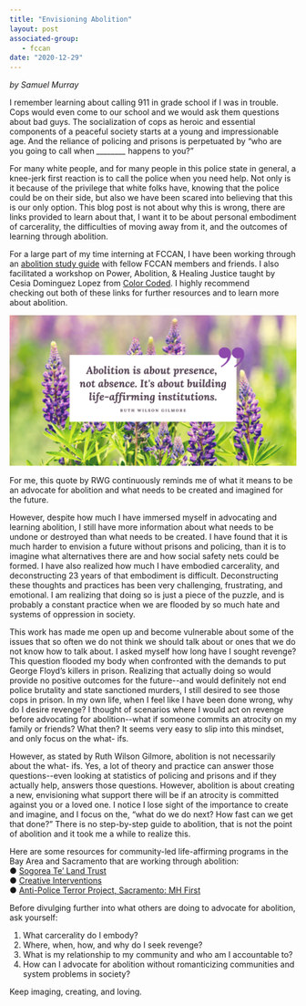 ```yaml
---
title: "Envisioning Abolition"
layout: post
associated-group:
   - fccan
date: "2020-12-29"
---
```


_by Samuel Murray_

I remember learning about calling 911 in grade school if I was in trouble. Cops would even come to our school and we would ask them questions about bad guys. The socialization of cops as heroic and essential components of a peaceful society starts at a young and impressionable age. And the reliance of policing and prisons is perpetuated by “who are you going to call when _\_\_\_\_\_\_\_\__ happens to you?”

For many white people, and for many people in this police state in general, a knee-jerk first reaction is to call the police when you need help. Not only is it because of the privilege that white folks have, knowing that the police could be on their side, but also we have been scared into believing that this is our only option. This blog post is not about why this is wrong, there are links provided to learn about that, I want it to be about personal embodiment of carcerality, the difficulties of moving away from it, and the outcomes of learning through abolition.

  
For a large part of my time interning at FCCAN, I have been working through an [abolition study guide](https://abolitionjournal.org/studyguide/) with fellow FCCAN members and friends. I also facilitated a workshop on Power, Abolition, & Healing Justice taught by Cesia Dominguez Lopez from [Color Coded](https://colorcoded.la/). I highly recommend  
checking out both of these links for further resources and to learn more about abolition.

![](media/Copy-of-quotes-1024x536.png)

For me, this quote by RWG continuously reminds me of what it means to be an advocate for abolition and what needs to be created and imagined for the future.

However, despite how much I have immersed myself in advocating and learning abolition, I still have more information about what needs to be undone or destroyed than what needs to be created. I have found that it is much harder to envision a future without prisons and policing, than it is to imagine what alternatives there are and how social safety nets could be formed. I have also realized how much I have embodied carcerality, and deconstructing 23 years of that embodiment is difficult. Deconstructing these thoughts and practices has been very challenging, frustrating, and emotional. I am realizing that doing so is just a piece of the puzzle, and is  
probably a constant practice when we are flooded by so much hate and systems of oppression in society.

This work has made me open up and become vulnerable about some of the issues that so often we do not think we should talk about or ones that we do not know how to talk about. I asked myself how long have I sought revenge? This question flooded my body when confronted with the demands to put George Floyd’s killers in prison. Realizing that actually doing so would provide no positive outcomes for the future--and would definitely not end police brutality and state sanctioned murders, I still desired to see those cops in prison. In my own life, when I feel like I have been done wrong, why do I desire revenge? I thought of scenarios where I would act on revenge before advocating for abolition--what if someone commits an atrocity on my family or friends? What then? It seems very easy to slip into this mindset, and only focus on the what- ifs.

However, as stated by Ruth Wilson Gilmore, abolition is not necessarily about the what- ifs. Yes, a lot of theory and practice can answer those questions--even looking at statistics of policing and prisons and if they actually help, answers those questions. However, abolition is about creating a new, envisioning what support there will be if an atrocity is committed against you or a loved one. I notice I lose sight of the importance to create and imagine, and I focus on the, “what do we do next? How fast can we get that done?” There is no step-by-step guide to abolition, that is not the point of abolition and it took me a while to realize this.

  
Here are some resources for community-led life-affirming programs in the Bay Area and Sacramento that are working through abolition:  
● [Sogorea Te’ Land Trust](https://sogoreate-landtrust.org/)  
● [Creative Interventions](https://www.creative-interventions.org/)  
● [Anti-Police Terror Project, Sacramento: MH First](https://www.antipoliceterrorproject.org/mh-first-sac)

  
Before divulging further into what others are doing to advocate for abolition, ask yourself:  
1) What carcerality do I embody?  
2) Where, when, how, and why do I seek revenge?  
3) What is my relationship to my community and who am I accountable to?  
4) How can I advocate for abolition without romanticizing communities and system problems in society?

Keep imaging, creating, and loving.
